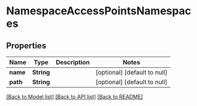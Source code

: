 # NamespaceAccessPointsNamespaces

## Properties
Name | Type | Description | Notes
------------ | ------------- | ------------- | -------------
**name** | **String** |  | [optional] [default to null]
**path** | **String** |  | [optional] [default to null]

[[Back to Model list]](../README.md#documentation-for-models) [[Back to API list]](../README.md#documentation-for-api-endpoints) [[Back to README]](../README.md)


